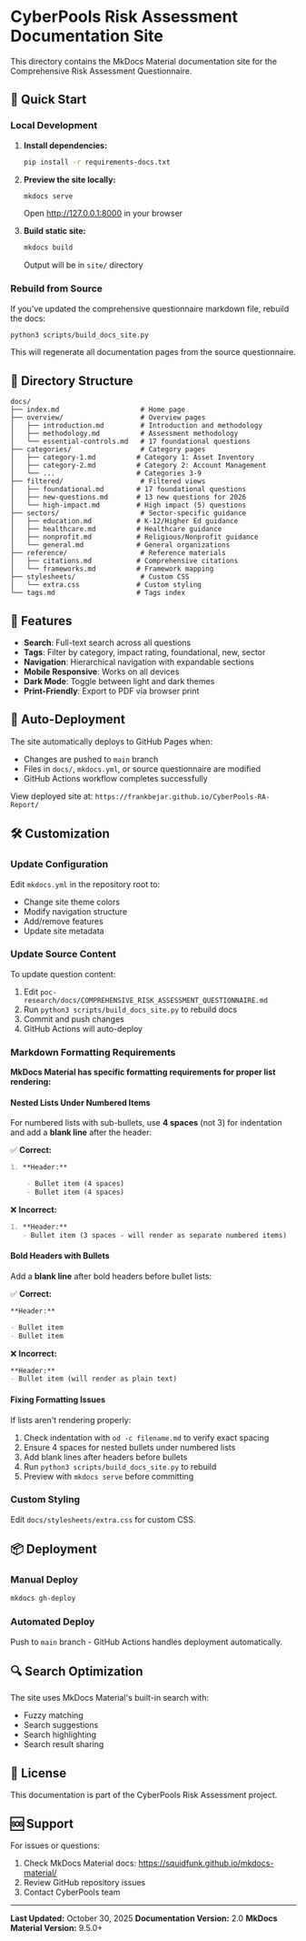 # CyberPools Risk Assessment Documentation Site

This directory contains the MkDocs Material documentation site for the Comprehensive Risk Assessment Questionnaire.

## 🚀 Quick Start

### Local Development

1. **Install dependencies:**
   ```bash
   pip install -r requirements-docs.txt
   ```

2. **Preview the site locally:**
   ```bash
   mkdocs serve
   ```

   Open http://127.0.0.1:8000 in your browser

3. **Build static site:**
   ```bash
   mkdocs build
   ```

   Output will be in `site/` directory

### Rebuild from Source

If you've updated the comprehensive questionnaire markdown file, rebuild the docs:

```bash
python3 scripts/build_docs_site.py
```

This will regenerate all documentation pages from the source questionnaire.

## 📁 Directory Structure

```
docs/
├── index.md                    # Home page
├── overview/                   # Overview pages
│   ├── introduction.md         # Introduction and methodology
│   ├── methodology.md          # Assessment methodology
│   └── essential-controls.md   # 17 foundational questions
├── categories/                 # Category pages
│   ├── category-1.md          # Category 1: Asset Inventory
│   ├── category-2.md          # Category 2: Account Management
│   └── ...                    # Categories 3-9
├── filtered/                   # Filtered views
│   ├── foundational.md        # 17 foundational questions
│   ├── new-questions.md       # 13 new questions for 2026
│   └── high-impact.md         # High impact (5) questions
├── sectors/                    # Sector-specific guidance
│   ├── education.md           # K-12/Higher Ed guidance
│   ├── healthcare.md          # Healthcare guidance
│   ├── nonprofit.md           # Religious/Nonprofit guidance
│   └── general.md             # General organizations
├── reference/                  # Reference materials
│   ├── citations.md           # Comprehensive citations
│   └── frameworks.md          # Framework mapping
├── stylesheets/                # Custom CSS
│   └── extra.css              # Custom styling
└── tags.md                    # Tags index
```

## 🎨 Features

- **Search**: Full-text search across all questions
- **Tags**: Filter by category, impact rating, foundational, new, sector
- **Navigation**: Hierarchical navigation with expandable sections
- **Mobile Responsive**: Works on all devices
- **Dark Mode**: Toggle between light and dark themes
- **Print-Friendly**: Export to PDF via browser print

## 🔄 Auto-Deployment

The site automatically deploys to GitHub Pages when:
- Changes are pushed to `main` branch
- Files in `docs/`, `mkdocs.yml`, or source questionnaire are modified
- GitHub Actions workflow completes successfully

View deployed site at: `https://frankbejar.github.io/CyberPools-RA-Report/`

## 🛠️ Customization

### Update Configuration

Edit `mkdocs.yml` in the repository root to:
- Change site theme colors
- Modify navigation structure
- Add/remove features
- Update site metadata

### Update Source Content

To update question content:
1. Edit `poc-research/docs/COMPREHENSIVE_RISK_ASSESSMENT_QUESTIONNAIRE.md`
2. Run `python3 scripts/build_docs_site.py` to rebuild docs
3. Commit and push changes
4. GitHub Actions will auto-deploy

### Markdown Formatting Requirements

**MkDocs Material has specific formatting requirements for proper list rendering:**

#### Nested Lists Under Numbered Items

For numbered lists with sub-bullets, use **4 spaces** (not 3) for indentation and add a **blank line** after the header:

✅ **Correct:**
```markdown
1. **Header:**

    - Bullet item (4 spaces)
    - Bullet item (4 spaces)
```

❌ **Incorrect:**
```markdown
1. **Header:**
   - Bullet item (3 spaces - will render as separate numbered items)
```

#### Bold Headers with Bullets

Add a **blank line** after bold headers before bullet lists:

✅ **Correct:**
```markdown
**Header:**

- Bullet item
- Bullet item
```

❌ **Incorrect:**
```markdown
**Header:**
- Bullet item (will render as plain text)
```

#### Fixing Formatting Issues

If lists aren't rendering properly:

1. Check indentation with `od -c filename.md` to verify exact spacing
2. Ensure 4 spaces for nested bullets under numbered lists
3. Add blank lines after headers before bullets
4. Run `python3 scripts/build_docs_site.py` to rebuild
5. Preview with `mkdocs serve` before committing

### Custom Styling

Edit `docs/stylesheets/extra.css` for custom CSS.

## 📦 Deployment

### Manual Deploy

```bash
mkdocs gh-deploy
```

### Automated Deploy

Push to `main` branch - GitHub Actions handles deployment automatically.

## 🔍 Search Optimization

The site uses MkDocs Material's built-in search with:
- Fuzzy matching
- Search suggestions
- Search highlighting
- Search result sharing

## 📄 License

This documentation is part of the CyberPools Risk Assessment project.

## 🆘 Support

For issues or questions:
1. Check MkDocs Material docs: https://squidfunk.github.io/mkdocs-material/
2. Review GitHub repository issues
3. Contact CyberPools team

---

**Last Updated:** October 30, 2025
**Documentation Version:** 2.0
**MkDocs Material Version:** 9.5.0+
